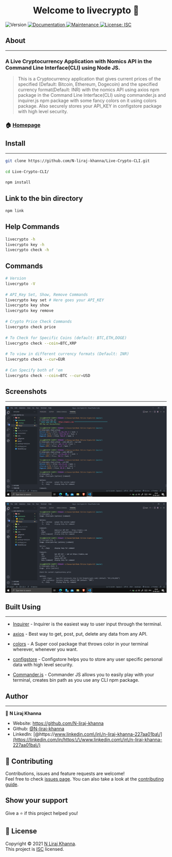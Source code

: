 <h1 align="center">Welcome to livecrypto 👋</h1>
<p>
  <img alt="Version" src="https://img.shields.io/badge/version-1.0.0-blue.svg?cacheSeconds=2592000" />
  <a href="https://github.com/N-liraj-khanna/Live-Crypto-CLI#readme" target="_blank">
    <img alt="Documentation" src="https://img.shields.io/badge/documentation-yes-brightgreen.svg" />
  </a>
  <a href="https://github.com/N-liraj-khanna/Live-Crypto-CLI/graphs/commit-activity" target="_blank">
    <img alt="Maintenance" src="https://img.shields.io/badge/Maintained%3F-yes-green.svg" />
  </a>
  <a href="https://github.com/N-liraj-khanna/Live-Crypto-CLI/blob/master/LICENSE" target="_blank">
    <img alt="License: ISC" src="https://img.shields.io/github/license/N-liraj-khanna/livecrypto" />
  </a>
</p>

## About
___

### A Live Cryptocurrency Application with Nomics API in the Command Line Interface(CLI) using Node JS.

> This is a Cryptocurrency application that gives current prices of the specified (Default: Bitcoin, Ethereum, Dogecoin) and the specified currency format(Default: INR) with the nomics API using axios npm package in the Command Line Interface(CLI) using commander.js and inquirer.js npm package with some fancy colors on it using colors package. Also securely stores your API_KEY in configstore package with high level security.

### 🏠 [Homepage](https://github.com/N-liraj-khanna/Live-Crypto-CLI#readme)

## Install
___

```sh
git clone https://github.com/N-liraj-khanna/Live-Crypto-CLI.git

cd Live-Crypto-CLI/

npm install
```

## Link to the bin directory

```sh
npm link
```

## Help Commands

```sh
livecrypto -h
livecrypto key -h
livecrypto check -h

```

## Commands

```sh
# Version
livecrypto -V

# API_Key Set, Show, Remove Commands
livecrypto key set # Here goes your API_KEY
livecrypto key show
livecrypto key remove

# Crypto Price Check Commands
livecrypto check price

# To Check for Specific Coins (default: BTC,ETH,DOGE)
livecrypto check --coin=BTC,XRP

# To view in different currency formats (Default: INR)
livecrypto check --cur=EUR

# Can Specify both of 'em
livecrypto check --coin=BTC --cur=USD

```
## Screenshots
____
![1.png](Screenshots/1.png)

![2.png](Screenshots/2.png)

## Built Using 
___


- [Inquirer](https://www.npmjs.com/package/inquirer) - Inquirer is the easiest way to user input through the terminal.
- [axios](https://www.npmjs.com/package/axios) - Best way to get, post, put, delete any data from any API.

- [colors](https://www.npmjs.com/package/colors) - A Super cool package that throws color in your terminal wherever, whenever you want.
- [configstore](https://www.npmjs.com/package/configstore) - Configstore helps you to store any user specific personal data with high level security.
- [Commander.js](https://www.npmjs.com/package/commander) - Commander JS allows you to easily play with your terminal, creates bin path as you use any CLI npm package.

## Author
___


👤 **N Liraj Khanna**

* Website: https://github.com/N-liraj-khanna
* Github: [@N-liraj-khanna](https://github.com/N-liraj-khanna)
* LinkedIn: [@https:\/\/www.linkedin.com\/in\/n-liraj-khanna-227aa01ba\/](https://linkedin.com/in/https:\/\/www.linkedin.com\/in\/n-liraj-khanna-227aa01ba\/)

## 🤝 Contributing

Contributions, issues and feature requests are welcome!<br />Feel free to check [issues page](https://github.com/N-liraj-khanna/Live-Crypto-CLI/issues). You can also take a look at the [contributing guide](https://github.com/N-liraj-khanna/Live-Crypto-CLI/blob/master/CONTRIBUTING.md).

## Show your support

Give a ⭐️ if this project helped you!

## 📝 License

Copyright © 2021 [N Liraj Khanna](https://github.com/N-liraj-khanna).<br />
This project is [ISC](https://github.com/N-liraj-khanna/Live-Crypto-CLI/blob/master/LICENSE) licensed.

